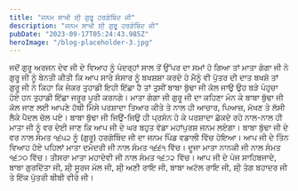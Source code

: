 ```yaml
---
title: "ਜਨਮ ਸਾਖੀ ਸ਼ੀ੍ ਗੁਰੂ ਹਰਗੋਬਿੰਦ ਜੀ"
description: "ਜਨਮ ਸਾਖੀ ਸ਼ੀ੍ ਗੁਰੂ ਹਰਗੋਬਿੰਦ ਜੀ"
pubDate: "2023-09-17T05:24:43.985Z"
heroImage: "/blog-placeholder-3.jpg"
---
```


ਜਦੋਂ ਗੁਰੂ ਅਰਜਨ ਦੇਵ ਜੀ ਦੇ ਵਿਆਹ ਨੂੰ ਪੰਦਰ੍ਹਾਂ ਸਾਲ ਤੋਂ ਉੱਪਰ ਦਾ ਸਮਾਂ ਹੋ ਗਿਆ ਤਾਂ ਮਾਤਾ ਗੰਗਾ ਜੀ ਨੇ ਗੁਰੂ ਜੀ ਨੂੰ ਬੇਨਤੀ ਕੀਤੀ ਕਿ ਆਪ ਸਾਰੇ ਸੰਸਾਰ ਨੂੰ ਬਖਸ਼ਸ਼ਾ ਕਰਦੇ ਹੋ ਮੈਨੂੰ ਵੀ ਪੁੱਤਰ ਦੀ ਦਾਤ ਬਖਸ਼ੋ ਤਾਂ ਗੁਰੂ ਜੀ ਨੇ ਕਿਹਾ ਕਿ ਜੇਕਰ ਤੁਹਾਡੀ ਇਹੀ ਇੱਛਾ ਹੈ ਤਾਂ ਤੁਸੀਂ ਬਾਬਾ ਬੁੱਢਾ ਜੀ ਕੋਲ ਜਾਉ ਉਹ ਬੜੇ ਪੰਹੁਚਾ ਹੋਏ ਹਨ ਤੁਹਾਡੀ ਇੱਛਾ ਜਰੂਰ ਪੂਰੀ ਕਰਨਗੇ। 
ਮਾਤਾ ਗੰਗਾ ਜੀ ਗੁਰੂ ਜੀ ਦਾ ਕਹਿਣਾ ਮੰਨ ਕੇ ਬਾਬਾ ਬੁੱਢਾ ਜੀ ਕੋਲ ਜਾਣ ਲਈ ਆਪਣੇ ਹੱਥੀ ਮਿੱਸੇ ਪਰਸ਼ਾਦਾ ਤਿਆਰ ਕੀਤੇ ਤੇ ਨਾਲ ਹੀ ਆਚਾਰ, ਪਿਆਜ਼, ਮੱਖਣ ਤੇ ਲੱਸੀ ਲੈਕੇ ਪੈਦਲ ਚੱਲ ਪਏ। ਬਾਬਾ ਬੁੱਢਾ ਜੀ ਜਿਉਂ-ਜਿਉ ਹੀ ਪ੍ਰਸੰਨ ਹੋ ਕੇ ਪਰਸ਼ਾਦਾ ਛੱਕਦੇ ਰਹੇ ਨਾਲ-ਨਾਲ ਹੀ ਮਾਤਾ ਜੀ ਨੂੰ ਵਰ ਦੇਈ ਜਾਣ ਕਿ ਆਪ ਜੀ ਦੇ ਘਰ  ਬਹੁਤ ਵੱਡਾ ਮਹਾਂਪੁਰਸ਼ ਜਨਮ ਲਏਗਾ। 
ਬਾਬਾ ਬੁੱਢਾ ਜੀ ਦੇ ਵਰ ਨਾਲ ਸੰਮਤ ੧੬੫੨ ਨੂੰ (ਗੁਰੂ) ਹਰਗੋਬਿੰਦ ਜੀ ਦਾ ਜਨਮ ਪਿੰਡ ਵਡਾਲੀ ਵਿੱਚ ਹੋਇਆ। 
ਆਪ ਜੀ ਦੇ ਤਿੰਨ ਵਿਆਹ ਹੋਏ ਪਹਿਲਾਂ ਮਾਤਾ ਦਮੋਦਰੀ ਜੀ ਨਾਲ ਸੰਮਤ ੧੬੬੧ ਵਿੱਚ। ਦੂਜਾ ਮਾਤਾ ਨਾਨਕੀ ਜੀ ਨਾਲ ਸੰਮਤ ੧੬੭੦ ਵਿੱਚ। ਤੀਸਰਾ ਮਾਤਾ ਮਹਾਦੇਵੀ ਜੀ ਨਾਲ ਸੰਮਤ ੧੬੭੨ ਵਿੱਚ। 
ਆਪ  ਜੀ ਦੇ ਪੰਜ ਸਾਹਿਬਜਾਦੇ, ਬਾਬਾ ਗੁਰਦਿੱਤਾ ਜੀ, ਸ਼ੀ੍ ਸੂਰਜ ਮੱਲ ਜੀ, ਸ਼ੀ੍ ਅਣੀ ਰਾਇ ਜੀ, ਬਾਬਾ ਅਟੱਲ ਰਾਇ ਜੀ, ਸ਼ੀ੍ ਤੇਗ ਬਹਾਦਰ ਜੀ ਤੇ ਇੱਕ ਪੁੱਤਰੀ ਬੀਬੀ ਵੀਰੋ ਜੀ।

